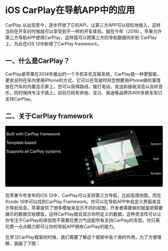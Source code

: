 # iOS CarPlay在导航APP中的应用

CarPlay 从出现至今，逐步开放了它的API，让第三方APP可以轻松地接入，这样当你在开车的时候就可以享受到不一样的开车体验。就在今年（2018），苹果允许第三方导航APP使用CarPlay，这样就可以把第三方的导航数据同步到 CarPlay上，为此在iOS 12中新增了CarPlay framework。

## 一、什么是CarPlay？

CarPlay是苹果在2014年推出的一个手机车机互联系统，CarPlay是一种更智能，更安全的在车内使用iPhone的方式，它可以在驾驶时将您想要用iPhone做的事情放在汽车的内置显示屏上。您可以获得路线，拨打电话，发送和接收消息以及听音乐，同时保持专注于路上。目前已经有奔驰、宝马、奥迪等品牌共400多款车型已支持CarPlay。

## 二、关于CarPlay framework

![iOS-CarPlay-framework](https://raw.githubusercontent.com/lishuzhi1121/iOS_CarPlayKit/master/images/iOS-CarPlay-framework.png)

在苹果今年发布的iOS 12中，CarPlay可以支持第三方导航，比如高德地图。而在Xcode 10中可以找到CarPlay Framework。你可以在导航APP中自定义界面来显示导航信息。苹果提供了很多模版来显示不同的视图，开发者需要做的就是把需要展示的数据交给模版，这样CarPlay就会显示你所定义的数据。这种灵活性可以让你专注于CarPlay的体验而不需要花费力气适配所有支持CarPlay的车型。你只需花费一点点精力即可让你的导航APP拥有CarPlay的能力。

在学习CarPlay框架的时候，我们需要了解这个框架中各个类的作用，为了方便理解，我画了下图：

